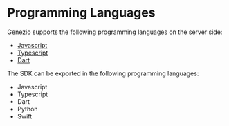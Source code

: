 # Programming Languages

Genezio supports the following programming languages on the server side:

* [Javascript](javascript.md)
* [Typescript](typescript.md)
* [Dart](dart.md)

The SDK can be exported in the following programming languages:

* Javascript
* Typescript
* Dart
* Python
* Swift
